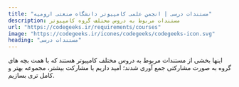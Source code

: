 ```yaml
---
title: "مستندات درسی | انجمن علمی کامپیوتر دانشگاه صنعتی ارومیه"
description: مستندات مربوط به دروس مختلف گروه کامپیوتر 
url: "https://codegeeks.ir/requirements/courses"
image: "https://codegeeks.ir/icones/codegeeks/codegeeks-icon.svg"
heading: "مستندات درسی"
---
```

اینها بخشی از مستندات مربوط به دروس مختلف کامپیوتر هستند که با همت بچه های گروه به صورت مشارکتی جمع آوری شدند؛ امید داریم با مشارکت بیشتر، مجموعه بهتر و کامل تری بسازیم.  
